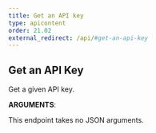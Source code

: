 ```yaml
---
title: Get an API key
type: apicontent
order: 21.02
external_redirect: /api/#get-an-api-key
---
```


## Get an API Key

Get a given API key.


**ARGUMENTS**:


This endpoint takes no JSON arguments.
